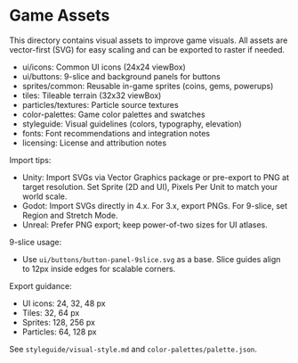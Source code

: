 # Game Assets

This directory contains visual assets to improve game visuals. All assets are vector-first (SVG) for easy scaling and can be exported to raster if needed.

- ui/icons: Common UI icons (24x24 viewBox)
- ui/buttons: 9-slice and background panels for buttons
- sprites/common: Reusable in-game sprites (coins, gems, powerups)
- tiles: Tileable terrain (32x32 viewBox)
- particles/textures: Particle source textures
- color-palettes: Game color palettes and swatches
- styleguide: Visual guidelines (colors, typography, elevation)
- fonts: Font recommendations and integration notes
- licensing: License and attribution notes

Import tips:
- Unity: Import SVGs via Vector Graphics package or pre-export to PNG at target resolution. Set Sprite (2D and UI), Pixels Per Unit to match your world scale.
- Godot: Import SVGs directly in 4.x. For 3.x, export PNGs. For 9-slice, set Region and Stretch Mode.
- Unreal: Prefer PNG export; keep power-of-two sizes for UI atlases.

9-slice usage:
- Use `ui/buttons/button-panel-9slice.svg` as a base. Slice guides align to 12px inside edges for scalable corners.

Export guidance:
- UI icons: 24, 32, 48 px
- Tiles: 32, 64 px
- Sprites: 128, 256 px
- Particles: 64, 128 px

See `styleguide/visual-style.md` and `color-palettes/palette.json`.